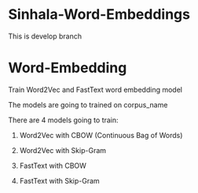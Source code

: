 # Sinhala-Word-Embeddings
This is develop branch
<h1>Word-Embedding</h1>

Train Word2Vec and FastText word embedding model

The models are going to trained on corpus_name

There are 4 models going to  train:

1. Word2Vec with CBOW (Continuous Bag of Words)

2. Word2Vec with Skip-Gram

3. FastText with CBOW

4. FastText with Skip-Gram


